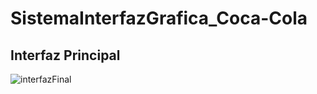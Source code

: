 # SistemaInterfazGrafica_Coca-Cola

## Interfaz Principal

![interfazFinal](https://user-images.githubusercontent.com/99112892/205860987-68273a93-5f5d-4fd1-bf28-4f21ac7edbaa.png)
